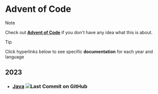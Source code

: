 # Advent of Code

> [!NOTE]
> Check out **[Advent of Code](https://adventofcode.com/)** if you don't have any idea what this is about.

> [!TIP]
> Click hyperlinks below to see specific **documentation** for each year and language

## 2023
* ### [Java](./year2023/adventOfJava) ![Last Commit on GitHub](https://img.shields.io/badge/last%20commit-2023--12--09-brightgreen)
